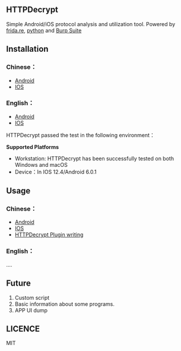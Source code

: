 ## HTTPDecrypt

Simple Android/iOS protocol analysis and utilization tool. Powered by [frida.re](https://www.frida.re), [python](https://www.python.org) and [Burp Suite](https://portswigger.net/burp)


## Installation

### Chinese：
* [Android](/docs/AndroidInstall-Chinese.md)
* [IOS](/docs/IOSInstall-Chinese.md)
### English：
* [Android](/docs/AndroidInstall.md)
* [IOS](/docs/IOSInstall.md)

HTTPDecrypt passed the test in the following environment：

**Supported Platforms**

* Workstation: HTTPDecrypt has been successfully tested on both Windows and macOS
* Device：In IOS 12.4/Android 6.0.1

## Usage

### Chinese：
* [Android](/docs/Android.md)
* [IOS](/docs/ios.md)
* [HTTPDecrypt Plugin writing](/docs/HDPlugin.md)

### English：
....

## Future
1. Custom script
2. Basic information about some programs.
3. APP UI dump


## LICENCE
MIT